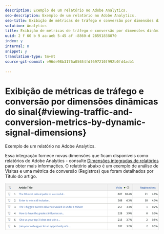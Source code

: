 ```yaml
---
description: Exemplo de um relatório no Adobe Analytics.
seo-description: Exemplo de um relatório no Adobe Analytics.
seo-title: Exibição de métricas de tráfego e conversão por dimensões dinâmicas do sinal
solution: Analytics
title: Exibição de métricas de tráfego e conversão por dimensões dinâmicas do sinal
uuid: 2 f 60 b 9 aa-aeb 5-45 af -8860-d 28591838070
index: y
internal: n
snippet: y
translation-type: tm+mt
source-git-commit: e96de98b3176a05654fdf697210f992b0fd4adb1

---
```



# Exibição de métricas de tráfego e conversão por dimensões dinâmicas do sinal{#viewing-traffic-and-conversion-metrics-by-dynamic-signal-dimensions}

Exemplo de um relatório no Adobe Analytics.

Essa integração fornece novas dimensões que ficam disponíveis como relatórios do Adobe Analytics - consulte [Dimensões integradas de relatórios](../../dynamic-signal-for-analytics/dynamic-signal-use-integration/dynamic-signal-reporting-dimensions.md#concept-19c4c9a55d7747698701e771541144be) para obter mais informações. O relatório abaixo é um exemplo de análise de Visitas e uma métrica de conversão (Registros) que foram detalhados por Título do artigo.

![](assets/examplereport.png)

